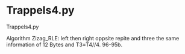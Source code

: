 # Trappels4.py
Trappels4.py

Algorithm Zizag_RLE:
left then right oppsite repite and three the same information of 12 Bytes and T3=T4//4. 96-95b.

